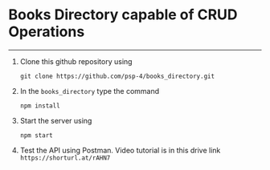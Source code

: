 # Books Directory capable of CRUD Operations
***
1. Clone this github repository using
   
   ```
   git clone https://github.com/psp-4/books_directory.git
   ```
2. In the ```books_directory``` type the command
   
   ```
   npm install
   ```
4. Start the server using

   ```
   npm start
   ```
5. Test the API using Postman. Video tutorial is in this drive link ```https://shorturl.at/rAHN7```

